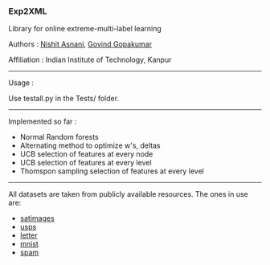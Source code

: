 ### Exp2XML

Library for online extreme-multi-label learning



Authors : [Nishit Asnani](https://github.com/asnani04), [Govind Gopakumar](https://github.com/govg)

Affiliation : Indian Institute of Technology, Kanpur

---

Usage : 

Use testall.py in the Tests/ folder.



---

Implemented so far :

- Normal Random forests
- Alternating method to optimize w's, deltas
- UCB selection of features at every node
- UCB selection of features at every level
- Thomspon sampling selection of features at every level

---

All datasets are taken from publicly available resources. The ones in use are:

- [satimages](https://archive.ics.uci.edu/ml/datasets/Statlog+(Landsat+Satellite))
- [usps](http://statweb.stanford.edu/~tibs/ElemStatLearn/datasets/zip.info.txt)
- [letter](https://archive.ics.uci.edu/ml/datasets/Letter+Recognition)
- [mnist](http://yann.lecun.com/exdb/mnist/)
- [spam](http://statweb.stanford.edu/~tibs/ElemStatLearn/datasets/spam.info.txt)


